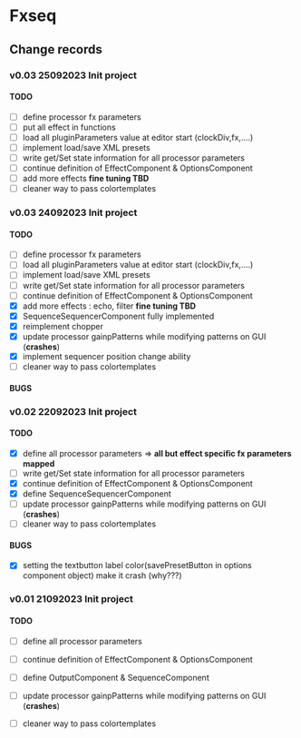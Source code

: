 # Fxseq

## Change records

### v0.03 25092023 Init project
#### TODO
- [ ] define processor fx parameters
- [ ] put all effect in functions   
- [ ] load all pluginParameters value at editor start (clockDiv,fx,....)
- [ ] implement load/save XML presets
- [ ] write get/Set state information for all processor parameters
- [ ] continue definition of EffectComponent & OptionsComponent
- [ ] add more effects  **fine tuning TBD**
- [ ] cleaner way to pass colortemplates

### v0.03 24092023 Init project
#### TODO
- [ ] define processor fx parameters
- [ ] load all pluginParameters value at editor start (clockDiv,fx,....)
- [ ] implement load/save XML presets
- [ ] write get/Set state information for all processor parameters
- [ ] continue definition of EffectComponent & OptionsComponent
- [x] add more effects : echo, filter **fine tuning TBD**
- [x] SequenceSequencerComponent fully implemented
- [x] reimplement chopper
- [x] update processor gainpPatterns while modifying patterns on GUI (**crashes**)
- [x] implement sequencer position change ability 
- [ ] cleaner way to pass colortemplates
#### BUGS

### v0.02 22092023 Init project
#### TODO
- [x] define all processor parameters => **all but effect specific fx parameters mapped**
- [ ] write get/Set state information for all processor parameters
- [x] continue definition of EffectComponent & OptionsComponent
- [x] define SequenceSequencerComponent 
- [ ] update processor gainpPatterns while modifying patterns on GUI (**crashes**)
- [ ] cleaner way to pass colortemplates
#### BUGS
- [x] setting the textbutton label color(savePresetButton in options component object) make it crash (why???)

### v0.01 21092023 Init project
#### TODO
- [ ] define all processor parameters
- [ ] continue definition of EffectComponent & OptionsComponent
- [ ] define OutputComponent & SequenceComponent
- [ ] update processor gainpPatterns while modifying patterns on GUI (**crashes**)
- [ ] cleaner way to pass colortemplates


